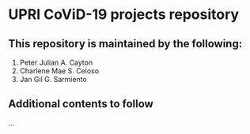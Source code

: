 # UPRI CoViD-19 projects repository

## This repository is maintained by the following:
1. Peter Julian A. Cayton
1. Charlene Mae S. Celoso
1. Jan Gil G. Sarmiento

## Additional contents to follow
...

